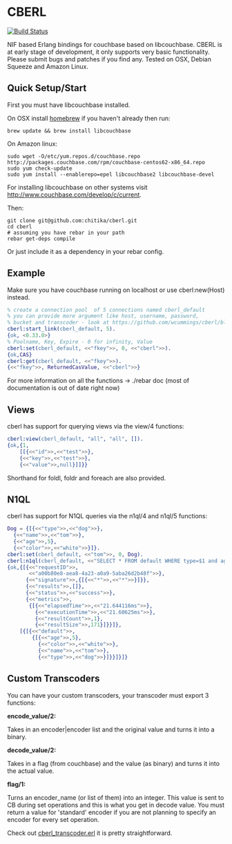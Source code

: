 CBERL
====

[![Build Status](https://travis-ci.org/chitika/cberl.svg?branch=master)](https://travis-ci.org/chitika/cberl)

NIF based Erlang bindings for couchbase based on libcouchbase. 
CBERL is at early stage of development, it only supports very basic functionality. Please submit bugs and patches if you find any.
Tested on OSX, Debian Squeeze and Amazon Linux.

Quick Setup/Start
---------

First you must have libcouchbase installed. 

On OSX install [homebrew](http://mxcl.github.com/homebrew/,"homebrew") if you haven't already then run:

```shell
brew update && brew install libcouchbase
```

On Amazon linux:

```shell
sudo wget -O/etc/yum.repos.d/couchbase.repo http://packages.couchbase.com/rpm/couchbase-centos62-x86_64.repo
sudo yum check-update
sudo yum install --enablerepo=epel libcouchbase2 libcouchbase-devel
```

For installing libcouchbase on other systems visit http://www.couchbase.com/develop/c/current.

Then:

```shell
git clone git@github.com:chitika/cberl.git
cd cberl
# assuming you have rebar in your path
rebar get-deps compile
```

Or just include it as a dependency in your rebar config.
    

Example
-------

Make sure you have couchbase running on localhost or use cberl:new(Host) instead.

```erlang
% create a connection pool  of 5 connections named cberl_default
% you can provide more argument like host, username, password, 
% bucket and transcoder - look at https://github.com/wcummings/cberl/blob/master/src/cberl.erl for more detail 
cberl:start_link(cberl_default, 5).
{ok, <0.33.0>}
% Poolname, Key, Expire - 0 for infinity, Value
cberl:set(cberl_default, <<"fkey">>, 0, <<"cberl">>).
{ok,CAS}
cberl:get(cberl_default, <<"fkey">>).
{<<"fkey">>, ReturnedCasValue, <<"cberl">>}
```

For more information on all the functions -> ./rebar doc (most of documentation is out of date right now)

Views
-----

cberl has support for querying views via the view/4 functions:

```erlang
cberl:view(cberl_default, "all", "all", []).
{ok,{1,
    [[{<<"id">>,<<"test">>},
    {<<"key">>,<<"test">>},
    {<<"value">>,null}]]}}
```

Shorthand for foldl, foldr and foreach are also provided.

N1QL
-----

cberl has support for N1QL queries via the n1ql/4 and n1ql/5 functions:

```erlang
Dog = {[{<<"type">>,<<"dog">>},
  {<<"name">>,<<"tom">>},
  {<<"age">>,5},
  {<<"color">>,<<"white">>}]}.
cberl:set(cberl_default, <<"tom">>, 0, Dog).
cberl:n1ql(cberl_default, <<"SELECT * FROM default WHERE type=$1 and age=$2 and color=$3">>, [<<"\"dog\"">>, <<"5">>, <<"\"white\"">>], false).
{ok,{[{<<"requestID">>,
       <<"a00b80e8-aea8-4a23-a0a9-5aba26d2b48f">>},
      {<<"signature">>,{[{<<"*">>,<<"*">>}]}},
      {<<"results">>,[]},
      {<<"status">>,<<"success">>},
      {<<"metrics">>,
       {[{<<"elapsedTime">>,<<"21.644116ms">>},
         {<<"executionTime">>,<<"21.60625ms">>},
         {<<"resultCount">>,1},
         {<<"resultSize">>,171}]}}]},
    [{[{<<"default">>,
        {[{<<"age">>,5},
          {<<"color">>,<<"white">>},
          {<<"name">>,<<"tom">>},
          {<<"type">>,<<"dog">>}]}}]}]}
```

Custom Transcoders
-----

You can have your custom transcoders, your transcoder must export 3 functions:

__encode_value/2:__

Takes in an encoder|encoder list and the original value and turns it into a binary.

__decode_value/2:__

Takes in a flag (from couchbase) and the value (as binary) and turns it into the actual value.

__flag/1:__

Turns an encoder_name (or list of them) into an integer. This value is sent to CB during set operations and this is what you get in decode value. You must return a value for 'standard' encoder if you are not planning to specify an encoder for every set operation.

Check out [cberl_transcoder.erl](https://github.com/wcummings/cberl/blob/master/src/cberl_transcoder.erl) it is pretty straightforward.
